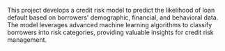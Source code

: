 This project develops a credit risk model to predict the likelihood of loan default based on borrowers' demographic, financial, and behavioral data. The model leverages advanced machine learning algorithms to classify borrowers into risk categories, providing valuable insights for credit risk management.
